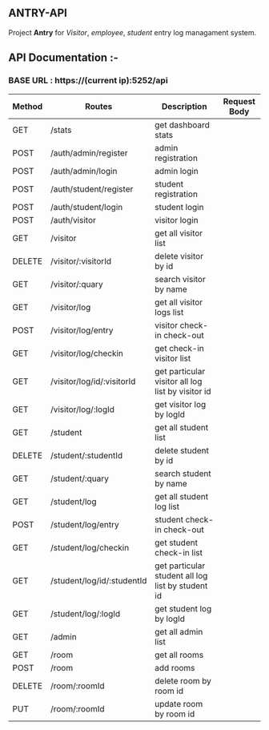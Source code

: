 ## ANTRY-API
Project **Antry** for *Visitor*, *employee*, *student* entry log managament system.

## API Documentation :-

### BASE URL : https://(current ip):5252/api

Method | Routes    | Description | Request Body
------ | --------- | ----------  | -----------
GET    | /stats    | get dashboard stats |
POST   | /auth/admin/register | admin registration |
POST   | /auth/admin/login | admin login |
POST   | /auth/student/register | student registration |
POST   | /auth/student/login | student login |
POST   | /auth/visitor | visitor login |
GET   | /visitor | get all visitor list |
DELETE   | /visitor/:visitorId | delete visitor by id |
GET   | /visitor/:quary | search visitor by name |
GET   | /visitor/log | get all visitor logs list |
POST   | /visitor/log/entry | visitor check-in check-out |
GET | /visitor/log/checkin | get check-in visitor list |
GET | /visitor/log/id/:visitorId | get particular visitor all log list by visitor id |
GET | /visitor/log/:logId | get visitor log by logId |
GET | /student | get all student list |
DELETE | /student/:studentId | delete student by id |
GET | /student/:quary | search student by name |
GET | /student/log | get all student log list |
POST | /student/log/entry | student check-in check-out |
GET | /student/log/checkin | get student check-in list |
GET | /student/log/id/:studentId | get particular student all log list by student id |
GET | /student/log/:logId | get student log by logId |
GET | /admin | get all admin list |
GET | /room | get all rooms |
POST | /room | add rooms |
DELETE | /room/:roomId | delete room by room id |
PUT | /room/:roomId | update room by room id |



